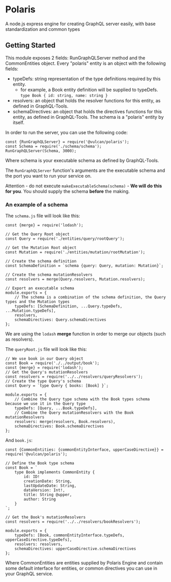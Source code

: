 # Polaris
A node.js express engine for creating GraphQL server easily, with base standardization and common types

## Getting Started
This module exposes 2 fields: RunGraphQLServer method and the CommonEntities object.
Every "polaris" entity is an object with the following fields:
- typeDefs: string representation of the type definitions required by this entity.
    - for example, a Book entity definition will be supplied to typeDefs. ``type Book { id: string, name: string }``
- resolvers: an object that holds the resolver functions for this entity, as defined in GraphQL-Tools.
- schemaDirectives: an object that holds the directives functions for this entity, as defined in GraphQL-Tools.
The schema is a "polaris" entity by itself.

In order to run the server, you can use the following code:
```
const {RunGraphQLServer} = require('@vulcan/polaris');
const Schema = require('./schema/schema');
RunGraphQLServer(Schema, 3000);
```
Where schema is your executable schema as defined by GraphQL-Tools.

The `RunGraphQLServer` function's arguments are the executable schema and the port you want to run your service on.

Attention - do not execute ``makeExecutableSchema(schema)`` - **We will do this for you**.
You should supply the schema **before** the making.

### An example of a schema

The ``schema.js`` file will look like this:
```
const {merge} = require('lodash');

// Get the Query Root object
const Query = require('./entities/query/rootQuery');

// Get the Mutation Root object
const Mutation = require('./entities/mutation/rootMutation');

// Create the schema definition
const SchemaDefinition = `schema {query: Query, mutation: Mutation}`;

// Create the schema mutationResolvers
const resolvers = merge(Query.resolvers, Mutation.resolvers);

// Export an executable schema
module.exports = {
    // The schema is a combination of the schema definition, the Query types and the Mutation types
    typeDefs: [SchemaDefinition, ...Query.typeDefs, ...Mutation.typeDefs],
    resolvers,
    schemaDirectives: Query.schemaDirectives
};
```

We are using the `lodash` **merge** function in order to merge our objects (such as resolvers).

The `queryRoot.js` file will look like this:
```
// We use book in our Query object
const Book = require('./../output/book');
const {merge} = require('lodash');
// Get the Query's mutationResolvers
const resolvers = require('../../resolvers/queryResolvers');
// Create the type Query's schema
const Query = `type Query { books: [Book] }`;

module.exports = {
    // Combine the Query type schema with the Book types schema because we use it in the Query type
    typeDefs: [Query, ...Book.typeDefs],
    // Combine the Query mutationResolvers with the Book mutationResolvers
    resolvers: merge(resolvers, Book.resolvers),
    schemaDirectives: Book.schemaDirectives
};
```

And `book.js`:
```
const {CommonEntities: {commonEntityInterface, upperCaseDirective}} = require('@vulcan/polaris');

// Define the Book type schema
const Book = `
    type Book implements CommonEntity {
        id: ID!
        creationDate: String,
        lastUpdateDate: String,
        dataVersion: Int!,
        title: String @upper,
        author: String
    }
`;

// Get the Book's mutationResolvers
const resolvers = require('../../resolvers/bookResolvers');

module.exports = {
    typeDefs: [Book, commonEntityInterface.typeDefs, upperCaseDirective.typeDefs],
    resolvers: resolvers,
    schemaDirectives: upperCaseDirective.schemaDirectives
};
```

Where CommonEntities are entities supplied by Polaris Engine and contain some default interface for entities, or common directives you can use in your GraphQL service.
